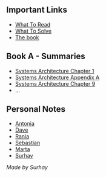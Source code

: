 ## Important Links
* [What To Read](sys_arch_wtr.pdf)
* [What To Solve](sys-arch-wts.pdf)
* [The book](thebook.pdf)

## Book A - Summaries
* [Systems Architecture Chapter 1](sa_chapter1.md)
* [Systems Architecture Appendix A](sa_appendixa.md)
* [Systems Architecture Chapter 9](sa_chapter9.md)
* ...

## Personal Notes
* [Antonia](group/antonia.md)
* [Dave](group/dave.md)
* [Rania](group/rania.md)
* [Sebastian](group/sebastian.md)
* [Marta](group/marta.md)
* [Surhay](group/surhay.md)

_Made by Surhay_
